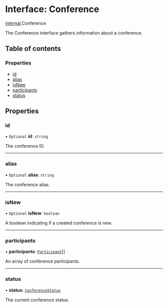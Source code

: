 # Interface: Conference

[internal](../modules/internal.md).Conference

The Conference interface gathers information about a conference.

## Table of contents

### Properties

- [id](internal.Conference.md#id)
- [alias](internal.Conference.md#alias)
- [isNew](internal.Conference.md#isnew)
- [participants](internal.Conference.md#participants)
- [status](internal.Conference.md#status)

## Properties

### id

• `Optional` **id**: `string`

The conference ID.

___

### alias

• `Optional` **alias**: `string`

The conference alias.

___

### isNew

• `Optional` **isNew**: `boolean`

A boolean indicating if a created conference is new.

___

### participants

• **participants**: [`Participant`](internal.Participant.md)[]

An array of conference participants.

___

### status

• **status**: [`ConferenceStatus`](../enums/internal.ConferenceStatus.md)

The current conference status.
